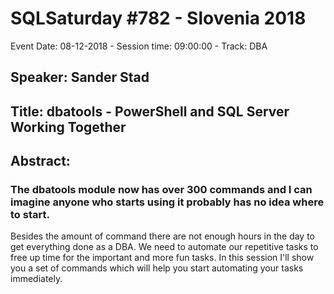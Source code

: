# SQLSaturday #782 - Slovenia 2018
Event Date: 08-12-2018 - Session time: 09:00:00 - Track:  DBA
## Speaker: Sander Stad
## Title: dbatools - PowerShell and SQL Server Working Together
## Abstract:
### The dbatools module now has over 300 commands and I can imagine anyone who starts using it probably has no idea where to start.
Besides the amount of command there are not enough hours in the day to get everything done as a DBA. We need to automate our repetitive tasks to free up time for the important and more fun tasks.
In this session I'll show you a set of commands which will help you start automating your tasks immediately.
